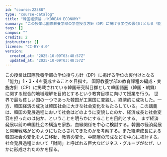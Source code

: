 ```yaml
---
id: "course:22388"
type: "course-catalog"
title: "韓国経済論 ／KOREAN ECONOMY"
summary: "この授業は国際教養学部の学位授与方針（DP）に掲げる学位の裏付けとなる「能力」1・3・4を養成することを目指す。 国際教養学部の教育課程の編成・実施方針（CP）に掲載されている韓国研究科目群として韓国語圏（韓国・朝鮮）に関する総合的地域理解…"
tags: []
campus: ""
credits: 2
instructors: []
license: "CC-BY-4.0"
version:
  created_at: "2025-10-09T03:48:57Z"
  updated_at: "2025-10-09T03:48:57Z"
---
```

この授業は国際教養学部の学位授与方針（DP）に掲げる学位の裏付けとなる「能力」1・3・4を養成することを目指す。 国際教養学部の教育課程の編成・実施方針（CP）に掲載されている韓国研究科目群として韓国語圏（韓国・朝鮮）に関する総合的地域理解を目的とするという教育目標に向けて授業を行う。 世界で最も貧しい国の一つであった韓国が工業国に変貌し、経済的に成功した。一方、韓国経済の成功は韓国社会に大きな社会変化をもたらしている。この講義は、韓国の発展過程において社会はどのように変貌したのか、経済成長と社会変容を担ったのは何か、ということを明らかにすることを目的とする。 まず経済発展以前の韓国社会の構造を家族、血縁関係を中心に検討する。韓国の経済発展と開発戦略がどのようにもたらされてきたのかを考察する。また経済成長による韓国社会の変化を人口移動、教育の変化、中間層の形成などを中心に検討する。社会発展過程において「財閥」と呼ばれる巨大なビジネス・グループがなぜ、いかに形成されたのかを探る。
